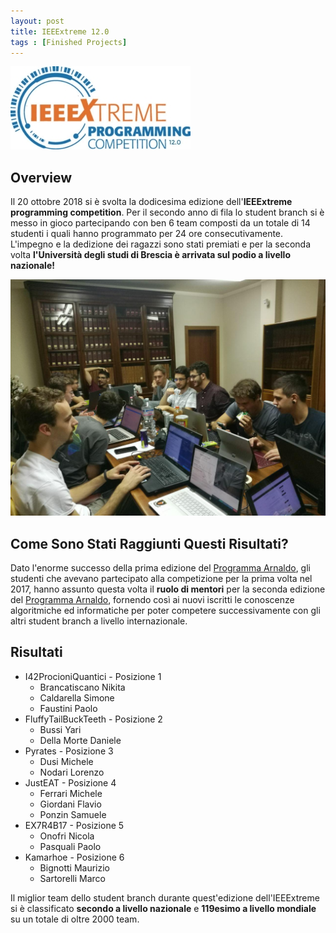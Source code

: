 ```yaml
---
layout: post
title: IEEExtreme 12.0
tags : [Finished Projects]
---
```


![Header](/images/header_ieeextreme12.0.jpg)


## Overview
Il 20 ottobre 2018 si è svolta la dodicesima edizione dell'**IEEExtreme programming competition**.
Per il secondo anno di fila lo student branch si è messo in gioco partecipando con ben 6 team composti da un totale di 14 studenti i quali hanno programmato per 24 ore consecutivamente.
L'impegno e la dedizione dei ragazzi sono stati premiati e per la seconda volta **l'Università degli studi di Brescia è arrivata sul podio a livello nazionale!**

![Image](/images/image_ieeextreme12.0.jpg)

## Come Sono Stati Raggiunti Questi Risultati?
Dato l'enorme successo della prima edizione del [Programma Arnaldo](https://ieee-brescia.github.io/programma_arnaldo/), gli studenti che avevano partecipato alla competizione per la prima volta nel 2017, hanno assunto questa volta il **ruolo di mentori** per la seconda edizione del [Programma Arnaldo](https://ieee-brescia.github.io/programma_arnaldo/), fornendo così ai nuovi iscritti le conoscenze algoritmiche ed informatiche per poter competere successivamente con gli altri student branch a livello internazionale.

## Risultati

* I42ProcioniQuantici - Posizione 1
  * Brancatiscano Nikita
  * Caldarella Simone
  * Faustini Paolo
* FluffyTailBuckTeeth - Posizione 2
  * Bussi Yari
  * Della Morte Daniele
* Pyrates - Posizione 3
  * Dusi Michele
  * Nodari Lorenzo
* JustEAT - Posizione 4
  * Ferrari Michele
  * Giordani Flavio
  * Ponzin Samuele
* EX7R4B17 - Posizione 5
  * Onofri Nicola
  * Pasquali Paolo
* Kamarhoe - Posizione 6
  * Bignotti Maurizio
  * Sartorelli Marco 

Il miglior team dello student branch durante quest'edizione dell'IEEExtreme si è classificato **secondo a livello nazionale** e **119esimo a livello mondiale** su un totale di oltre 2000 team.




